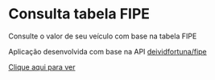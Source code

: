 # Consulta tabela FIPE

Consulte o valor de seu veículo com base na tabela FIPE

Aplicação desenvolvida com base na API [deividfortuna/fipe](https://deividfortuna.github.io/fipe/)

[Clique aqui para ver](https://tourmaline-genie-dc8429.netlify.app/)
